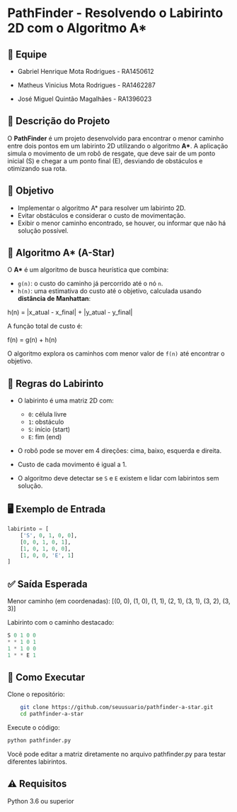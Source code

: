 # PathFinder - Resolvendo o Labirinto 2D com o Algoritmo A*

## 👥 Equipe
- Gabriel Henrique Mota Rodrigues - RA1450612

- Matheus Vinicius Mota Rodrigues - RA1462287

- José Miguel Quintão Magalhães - RA1396023

## 📘 Descrição do Projeto

O **PathFinder** é um projeto desenvolvido para encontrar o menor caminho entre dois pontos em um labirinto 2D utilizando o algoritmo **A\***. A aplicação simula o movimento de um robô de resgate, que deve sair de um ponto inicial (S) e chegar a um ponto final (E), desviando de obstáculos e otimizando sua rota.

## 🎯 Objetivo

- Implementar o algoritmo A* para resolver um labirinto 2D.
- Evitar obstáculos e considerar o custo de movimentação.
- Exibir o menor caminho encontrado, se houver, ou informar que não há solução possível.

## 🧠 Algoritmo A* (A-Star)

O **A\*** é um algoritmo de busca heurística que combina:

- `g(n)`: o custo do caminho já percorrido até o nó `n`.
- `h(n)`: uma estimativa do custo até o objetivo, calculada usando **distância de Manhattan**:

h(n) = |x_atual - x_final| + |y_atual - y_final|

A função total de custo é:

f(n) = g(n) + h(n)

O algoritmo explora os caminhos com menor valor de `f(n)` até encontrar o objetivo.

## 🧱 Regras do Labirinto

- O labirinto é uma matriz 2D com:
  - `0`: célula livre
  - `1`: obstáculo
  - `S`: início (start)
  - `E`: fim (end)

- O robô pode se mover em 4 direções: cima, baixo, esquerda e direita.
- Custo de cada movimento é igual a 1.
- O algoritmo deve detectar se `S` e `E` existem e lidar com labirintos sem solução.

## 🖥️ Exemplo de Entrada

```python
labirinto = [
    ['S', 0, 1, 0, 0],
    [0, 0, 1, 0, 1],
    [1, 0, 1, 0, 0],
    [1, 0, 0, 'E', 1]
]
```

## ✅ Saída Esperada

Menor caminho (em coordenadas):
[(0, 0), (1, 0), (1, 1), (2, 1), (3, 1), (3, 2), (3, 3)]

Labirinto com o caminho destacado:
```python
S 0 1 0 0
* * 1 0 1
1 * 1 0 0
1 * * E 1
```


## 🚀 Como Executar

Clone o repositório:
```bash
    git clone https://github.com/seuusuario/pathfinder-a-star.git
    cd pathfinder-a-star
```

Execute o código:

```bash
python pathfinder.py
```
Você pode editar a matriz diretamente no arquivo pathfinder.py para testar diferentes labirintos.

## ⚠️ Requisitos

Python 3.6 ou superior